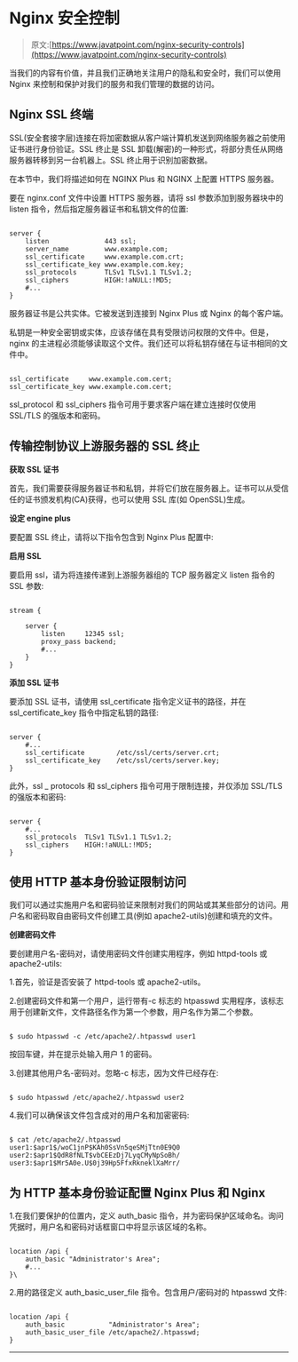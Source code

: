 # Nginx 安全控制

> 原文:[https://www.javatpoint.com/nginx-security-controls](https://www.javatpoint.com/nginx-security-controls)

当我们的内容有价值，并且我们正确地关注用户的隐私和安全时，我们可以使用 Nginx 来控制和保护对我们的服务和我们管理的数据的访问。

## Nginx SSL 终端

SSL(安全套接字层)连接在将加密数据从客户端计算机发送到网络服务器之前使用证书进行身份验证。SSL 终止是 SSL 卸载(解密)的一种形式，将部分责任从网络服务器转移到另一台机器上。SSL 终止用于识别加密数据。

在本节中，我们将描述如何在 NGINX Plus 和 NGINX 上配置 HTTPS 服务器。

要在 nginx.conf 文件中设置 HTTPS 服务器，请将 ssl 参数添加到服务器块中的 listen 指令，然后指定服务器证书和私钥文件的位置:

```

server {
    listen              443 ssl;
    server_name         www.example.com;
    ssl_certificate     www.example.com.crt;
    ssl_certificate_key www.example.com.key;
    ssl_protocols       TLSv1 TLSv1.1 TLSv1.2;
    ssl_ciphers         HIGH:!aNULL:!MD5;
    #...
}

```

服务器证书是公共实体。它被发送到连接到 Nginx Plus 或 Nginx 的每个客户端。

私钥是一种安全密钥或实体，应该存储在具有受限访问权限的文件中。但是，nginx 的主进程必须能够读取这个文件。我们还可以将私钥存储在与证书相同的文件中。

```

ssl_certificate     www.example.com.cert;
ssl_certificate_key www.example.com.cert;

```

ssl_protocol 和 ssl_ciphers 指令可用于要求客户端在建立连接时仅使用 SSL/TLS 的强版本和密码。

## 传输控制协议上游服务器的 SSL 终止

**获取 SSL 证书**

首先，我们需要获得服务器证书和私钥，并将它们放在服务器上。证书可以从受信任的证书颁发机构(CA)获得，也可以使用 SSL 库(如 OpenSSL)生成。

**设定 engine plus**

要配置 SSL 终止，请将以下指令包含到 Nginx Plus 配置中:

**启用 SSL**

要启用 ssl，请为将连接传递到上游服务器组的 TCP 服务器定义 listen 指令的 SSL 参数:

```

stream {

    server {
        listen     12345 ssl;
        proxy_pass backend;
        #...
    }
}

```

**添加 SSL 证书**

要添加 SSL 证书，请使用 ssl_certificate 指令定义证书的路径，并在 ssl_certificate_key 指令中指定私钥的路径:

```

server {
    #...
    ssl_certificate        /etc/ssl/certs/server.crt;
    ssl_certificate_key    /etc/ssl/certs/server.key;
}

```

此外，ssl _ protocols 和 ssl_ciphers 指令可用于限制连接，并仅添加 SSL/TLS 的强版本和密码:

```

server {
    #...
    ssl_protocols  TLSv1 TLSv1.1 TLSv1.2;
    ssl_ciphers    HIGH:!aNULL:!MD5;
}

```

## 使用 HTTP 基本身份验证限制访问

我们可以通过实施用户名和密码验证来限制对我们的网站或其某些部分的访问。用户名和密码取自由密码文件创建工具(例如 apache2-utils)创建和填充的文件。

**创建密码文件**

要创建用户名-密码对，请使用密码文件创建实用程序，例如 httpd-tools 或 apache2-utils:

1.首先，验证是否安装了 httpd-tools 或 apache2-utils。

2.创建密码文件和第一个用户，运行带有-c 标志的 htpasswd 实用程序，该标志用于创建新文件，文件路径名作为第一个参数，用户名作为第二个参数。

```

$ sudo htpasswd -c /etc/apache2/.htpasswd user1

```

按回车键，并在提示处输入用户 1 的密码。

3.创建其他用户名-密码对。忽略-c 标志，因为文件已经存在:

```

$ sudo htpasswd /etc/apache2/.htpasswd user2

```

4.我们可以确保该文件包含成对的用户名和加密密码:

```

$ cat /etc/apache2/.htpasswd
user1:$apr1$/woC1jnP$KAh0SsVn5qeSMjTtn0E9Q0
user2:$apr1$QdR8fNLT$vbCEEzDj7LyqCMyNpSoBh/
user3:$apr1$Mr5A0e.U$0j39Hp5FfxRkneklXaMrr/

```

## 为 HTTP 基本身份验证配置 Nginx Plus 和 Nginx

1.在我们要保护的位置内，定义 auth_basic 指令，并为密码保护区域命名。询问凭据时，用户名和密码对话框窗口中将显示该区域的名称。

```

location /api {
    auth_basic "Administrator's Area";
    #...
}\

```

2.用的路径定义 auth_basic_user_file 指令。包含用户/密码对的 htpasswd 文件:

```

location /api {
    auth_basic           "Administrator's Area";
    auth_basic_user_file /etc/apache2/.htpasswd; 
}

```

* * *